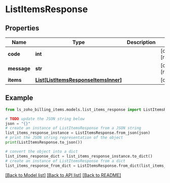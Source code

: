# ListItemsResponse


## Properties

Name | Type | Description | Notes
------------ | ------------- | ------------- | -------------
**code** | **int** |  | [optional] [readonly] 
**message** | **str** |  | [optional] [readonly] 
**items** | [**List[ListItemsResponseItemsInner]**](ListItemsResponseItemsInner.md) |  | [optional] 

## Example

```python
from ls_zoho_billing_items.models.list_items_response import ListItemsResponse

# TODO update the JSON string below
json = "{}"
# create an instance of ListItemsResponse from a JSON string
list_items_response_instance = ListItemsResponse.from_json(json)
# print the JSON string representation of the object
print(ListItemsResponse.to_json())

# convert the object into a dict
list_items_response_dict = list_items_response_instance.to_dict()
# create an instance of ListItemsResponse from a dict
list_items_response_from_dict = ListItemsResponse.from_dict(list_items_response_dict)
```
[[Back to Model list]](../README.md#documentation-for-models) [[Back to API list]](../README.md#documentation-for-api-endpoints) [[Back to README]](../README.md)


